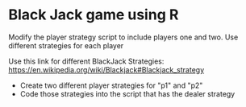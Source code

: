 # Black Jack game using R

Modify the player strategy script to include players one and two. Use different strategies for each player

Use this link for different BlackJack Strategies: https://en.wikipedia.org/wiki/Blackjack#Blackjack_strategy

 - Create two different player strategies for "p1" and "p2"
 - Code those strategies into the script that has the dealer strategy
